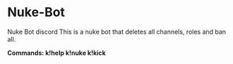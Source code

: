 # Nuke-Bot
Nuke Bot discord
This is a nuke bot that deletes all channels, roles and ban all.

**Commands:
k!help 
k!nuke
k!kick**
